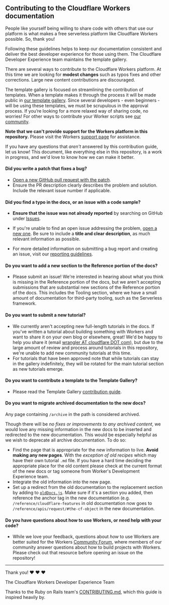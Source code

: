 ## Contributing to the Cloudflare Workers documentation

People like yourself being willing to share code with others that use our platform is what makes a free serverless platform like Cloudflare Workers possible. So, thank you!

Following these guidelines helps to keep our documentation consistent and deliver the best developer experience for those using them. The Cloudflare Developer Experience team maintains the template gallery.

There are several ways to contribute to the Cloudflare Workers platform. At this time we are looking for **modest changes** such as typos fixes and other corrections. Large new content contributions are discouraged.

The template gallery is focused on streamlining the contribution of templates. When a template makes it through the process it will be made public in [our template gallery](https://workers.cloudflare.com/docs/templates/). Since several developers - even beginners - will be using these templates, we must be scrupulous in the approval process. If you’re looking for a more relaxed way of sharing code, no worries! For other ways to contribute your Worker scripts see [our community](https://community.cloudflare.com/c/developers/workers).

**Note that we can't provide support for the Workers platform in this repository.** Please visit the Workers [support page](https://support.cloudflare.com/hc/en-us/sections/360000215372-Cloudflare-Workers) for assistance.

If you have any questions that _aren't_ answered by this contribution guide, let us know! This document, like everything else in this repository, is a work in progress, and we'd love to know how we can make it better.

#### **Did you write a patch that fixes a bug?**

* [Open a new GitHub pull request with the patch](https://github.com/cloudflare/cloudflare-docs/compare).
* Ensure the PR description clearly describes the problem and solution. Include the relevant issue number if applicable.

#### **Did you find a typo in the docs, or an issue with a code sample?**

* **Ensure that the issue was not already reported** by searching on GitHub under [Issues](https://github.com/cloudflare/workers-docs/issues).

* If you're unable to find an open issue addressing the problem, [open a new one](https://github.com/cloudflare/workers-docs/issues/new). Be sure to include a **title and clear description**, as much relevant information as possible.

* For more detailed information on submitting a bug report and creating an issue, visit our [reporting guidelines](https://edgeguides.rubyonrails.org/contributing_to_ruby_on_rails.html#reporting-an-issue).

#### **Do you want to add a new section to the Reference portion of the docs?**

* Please submit an issue! We're interested in hearing about what you think is missing in the Reference portion of the docs, but we aren't accepting submissions that are substantial new sections of the Reference portion of the docs. This includes the Tooling section, where we have a small amount of documentation for third-party tooling, such as the Serverless framework.

#### **Do you want to submit a new tutorial?**

* We currently aren't accepting new full-length tutorials in the docs. If you've written a tutorial about building something with Workers and want to share it on your own blog or elsewhere, great! We'd be happy to help you share it (email [wrangler AT cloudflare DOT com](mailto:wrangler@cloudflare.com)), but due to the large amount of review and process around tutorials in this repository, we're unable to add new community tutorials at this time.
* For tutorials that have been approved note that while tutorials can stay in the gallery indefinitely, they will be rotated for the main tutorial section as new tutorials emerge. 

#### **Do you want to contribute a template to the Template Gallery?**

* Please read the Template Gallery [contribution guide](https://github.com/victoriabernard92/template-registry/blob/master/CONTRIBUTING.md).

#### **Do you want to migrate archived documentation to the new docs?**

 Any page containing `/archive` in the path is considered archived.

 Though there will be _no fixes or improvements to any archived content_, we would love any missing information in the new docs to be inserted and redirected to the new documentation. This would be especially helpful as we wish to deprecate all archive documentation. To do so:

* Find the page that is appropriate for the new information to live. **Avoid making any new pages**. With the _exception of old recipes_ which may have their own tutorial `.md` file. If you have a hard time deciding the appropriate place for the old content please check at the current format of the new docs or tag someone from Worker's Development Experience team.
* Integrate the old information into the new page.
* Set up a redirect from the old documentation to the replacement section by adding to [`oldDocs.js`](./worker/worker/data/oldDocs.js). Make sure if it's a section you added, then reference the anchor tag in the new documentation (e.g. `/reference/cloudflare-features` in old documentation now goes to `/reference/apis/request/#the-cf-object` in the new documentation.

#### **Do you have questions about how to use Workers, or need help with your code?**

* While we love your feedback, questions about _how_ to use Workers are better suited for the Workers [Community Forum](https://community.cloudflare.com/c/developers/workers), where members of our community answer questions about how to build projects with Workers. Please check out that resource before opening an issue on the repository!

---

Thank you! :heart: :heart: :heart:

The Cloudflare Workers Developer Experience Team

Thanks to the Ruby on Rails team's [CONTRIBUTING.md](https://github.com/rails/rails/blob/d2380911847a4d12a55d727b79c94188e5e074ae/CONTRIBUTING.md), which this guide is inspired heavily by.
